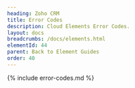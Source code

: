 ```yaml
---
heading: Zoho CRM
title: Error Codes
description: Cloud Elements Error Codes.
layout: docs
breadcrumbs: /docs/elements.html
elementId: 44
parent: Back to Element Guides
order: 40
---
```


{% include error-codes.md %}
